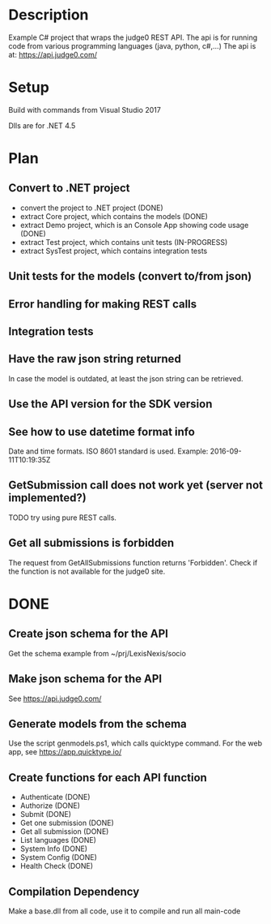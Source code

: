 # Description

Example C# project that wraps the judge0 REST API.
The api is for running code from various programming languages
(java, python, c#,...)
The api is at:
https://api.judge0.com/

# Setup

Build with commands from Visual Studio 2017

Dlls are for .NET 4.5

# Plan

## Convert to .NET project

- convert the project to .NET project (DONE)
- extract Core project, which contains the models (DONE)
- extract Demo project, which is an Console App showing code usage (DONE)
- extract Test project, which contains unit tests (IN-PROGRESS)
- extract SysTest project, which contains integration tests

## Unit tests for the models (convert to/from json)
## Error handling for making REST calls
## Integration tests
## Have the raw json string returned
In case the model is outdated, at least the json string can be retrieved.
## Use the API version for the SDK version
## See how to use datetime format info
Date and time formats.
ISO 8601 standard is used.
Example: 2016-09-11T10:19:35Z
## GetSubmission call does not work yet (server not implemented?)
TODO try using pure REST calls.
## Get all submissions is forbidden
The request from GetAllSubmissions function returns 'Forbidden'.
Check if the function is not available for the judge0 site.

# DONE
## Create json schema for the API
Get the schema example from ~/prj/LexisNexis/socio

## Make json schema for the API
See https://api.judge0.com/

## Generate models from the schema
Use the script genmodels.ps1, which calls quicktype command.
For the web app, see https://app.quicktype.io/

## Create functions for each API function
- Authenticate (DONE)
- Authorize (DONE)
- Submit (DONE)
- Get one submission (DONE)
- Get all submission (DONE)
- List languages (DONE)
- System Info (DONE)
- System Config (DONE)
- Health Check (DONE)
## Compilation Dependency
Make a base.dll from all code, use it to compile and run all main-code
